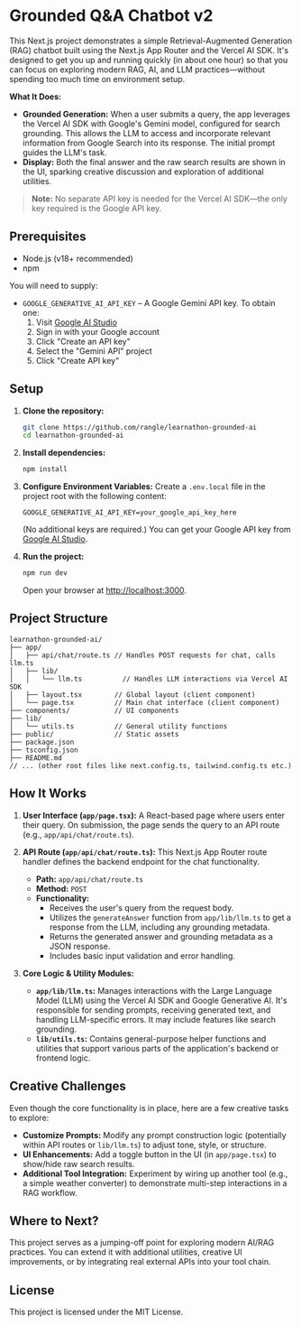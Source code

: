 # Grounded Q&A Chatbot v2

This Next.js project demonstrates a simple Retrieval-Augmented Generation (RAG) chatbot built using the Next.js App Router and the Vercel AI SDK. It's designed to get you up and running quickly (in about one hour) so that you can focus on exploring modern RAG, AI, and LLM practices—without spending too much time on environment setup.

**What It Does:**

- **Grounded Generation:** When a user submits a query, the app leverages the Vercel AI SDK with Google's Gemini model, configured for search grounding. This allows the LLM to access and incorporate relevant information from Google Search into its response. The initial prompt guides the LLM's task.
- **Display:** Both the final answer and the raw search results are shown in the UI, sparking creative discussion and exploration of additional utilities.

> **Note:** No separate API key is needed for the Vercel AI SDK—the only key required is the Google API key.

## Prerequisites

- Node.js (v18+ recommended)
- npm

You will need to supply:

- `GOOGLE_GENERATIVE_AI_API_KEY` – A Google Gemini API key. To obtain one:
  1. Visit [Google AI Studio](https://aistudio.google.com/app/apikey)
  2. Sign in with your Google account
  3. Click "Create an API key"
  4. Select the "Gemini API" project
  5. Click "Create API key"

## Setup

1. **Clone the repository:**

   ```bash
   git clone https://github.com/rangle/learnathon-grounded-ai
   cd learnathon-grounded-ai
   ```

2. **Install dependencies:**

   ```bash
   npm install
   ```

3. **Configure Environment Variables:**
   Create a `.env.local` file in the project root with the following content:

   ```
   GOOGLE_GENERATIVE_AI_API_KEY=your_google_api_key_here
   ```

   (No additional keys are required.)
   You can get your Google API key from [Google AI Studio](https://aistudio.google.com/app/apikey).

4. **Run the project:**
   ```bash
   npm run dev
   ```
   Open your browser at [http://localhost:3000](http://localhost:3000).

## Project Structure

```
learnathon-grounded-ai/
├── app/
│   ├── api/chat/route.ts // Handles POST requests for chat, calls llm.ts
│   ├── lib/
│   │   └── llm.ts          // Handles LLM interactions via Vercel AI SDK
│   ├── layout.tsx        // Global layout (client component)
│   └── page.tsx          // Main chat interface (client component)
├── components/           // UI components
├── lib/
│   └── utils.ts          // General utility functions
├── public/               // Static assets
├── package.json
├── tsconfig.json
├── README.md
// ... (other root files like next.config.ts, tailwind.config.ts etc.)
```

## How It Works

1. **User Interface (`app/page.tsx`):**
   A React-based page where users enter their query. On submission, the page sends the query to an API route (e.g., `app/api/chat/route.ts`).

2. **API Route (`app/api/chat/route.ts`):**
   This Next.js App Router route handler defines the backend endpoint for the chat functionality.
   - **Path:** `app/api/chat/route.ts`
   - **Method:** `POST`
   - **Functionality:**
     - Receives the user's query from the request body.
     - Utilizes the `generateAnswer` function from `app/lib/llm.ts` to get a response from the LLM, including any grounding metadata.
     - Returns the generated answer and grounding metadata as a JSON response.
     - Includes basic input validation and error handling.

3. **Core Logic & Utility Modules:**
   - **`app/lib/llm.ts`:** Manages interactions with the Large Language Model (LLM) using the Vercel AI SDK and Google Generative AI. It's responsible for sending prompts, receiving generated text, and handling LLM-specific errors. It may include features like search grounding.
   - **`lib/utils.ts`:** Contains general-purpose helper functions and utilities that support various parts of the application's backend or frontend logic.

## Creative Challenges

Even though the core functionality is in place, here are a few creative tasks to explore:

- **Customize Prompts:** Modify any prompt construction logic (potentially within API routes or `lib/llm.ts`) to adjust tone, style, or structure.
- **UI Enhancements:** Add a toggle button in the UI (in `app/page.tsx`) to show/hide raw search results.
- **Additional Tool Integration:** Experiment by wiring up another tool (e.g., a simple weather converter) to demonstrate multi-step interactions in a RAG workflow.

## Where to Next?

This project serves as a jumping-off point for exploring modern AI/RAG practices. You can extend it with additional utilities, creative UI improvements, or by integrating real external APIs into your tool chain.

## License

This project is licensed under the MIT License.
